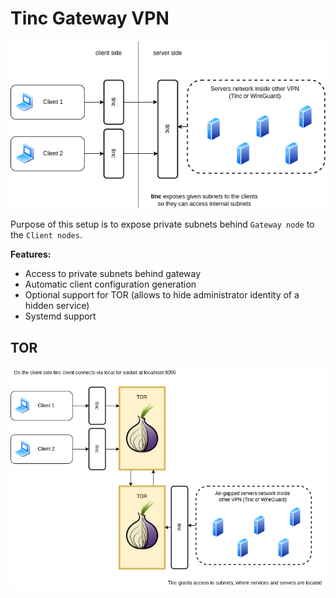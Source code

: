 Tinc Gateway VPN
================

![architecture](./docs/architecture-plain.png)

Purpose of this setup is to expose private subnets behind `Gateway node` to the `Client nodes`.

**Features:**
- Access to private subnets behind gateway
- Automatic client configuration generation
- Optional support for TOR (allows to hide administrator identity of a hidden service)
- Systemd support

TOR
---

![architecture](./docs/architecture-tor.png)
